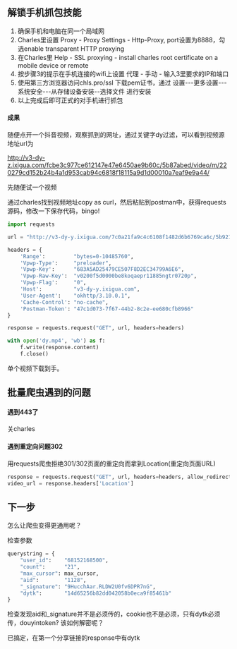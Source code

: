 

## 解锁手机抓包技能

1. 确保手机和电脑在同一个局域网
2. Charles里设置 Proxy - Proxy Settings - Http-Proxy, port设置为8888，勾选enable transparent HTTP proxying
3. 在Charles里 Help - SSL proxying -  install charles root certificate on a mobile device or remote
4. 按步骤3的提示在手机连接的wifi上设置   代理 - 手动 - 输入3里要求的IP和端口
5. 使用第三方浏览器访问chls.pro/ssl 下载pem证书，通过 设置---更多设置---系统安全---从存储设备安装--选择文件 进行安装
6. 以上完成后即可正式的对手机进行抓包



#### 成果

随便点开一个抖音视频，观察抓到的网址，通过关键字dy过滤，可以看到视频源地址url为

http://v3-dy-z.ixigua.com/fcbe3c977ce612147e47e6450ae9b60c/5b87abed/video/m/220279cd152b24b4a1d953cab94c6818f18115a9d1d00010a7eaf9e9a44/



先随便试一个视频

通过charles找到视频地址copy as curl，然后粘贴到postman中，获得requests源码，修改一下保存代码，bingo!

```python
import requests

url = "http://v3-dy-y.ixigua.com/7c0a21fa9c4c6108f1482d6b6769ca6c/5b921c99/video/m/2208175becfbb8a40e48ccf94c58df84eff115b57ab000081cb4d8ed0c5/"

headers = {
    'Range':         "bytes=0-10485760",
    'Vpwp-Type':     "preloader",
    'Vpwp-Key':      "683A5AD25479CE507F8D2EC34799A6E6",
    'Vpwp-Raw-Key':  "v0200f5d0000be8koqaepr11885ngtr0720p",
    'Vpwp-Flag':     "0",
    'Host':          "v3-dy-y.ixigua.com",
    'User-Agent':    "okhttp/3.10.0.1",
    'Cache-Control': "no-cache",
    'Postman-Token': "47c1d073-7f67-44b2-8c2e-ee680cfb8966"
}

response = requests.request("GET", url, headers=headers)

with open('dy.mp4', 'wb') as f:
    f.write(response.content)
    f.close()
```

单个视频下载到手。



## 批量爬虫遇到的问题

#### 遇到443了

关charles

#### 遇到重定向问题302

用requests爬虫拒绝301/302页面的重定向而拿到Location(重定向页面URL)

```python
response = requests.request("GET", url, headers=headers, allow_redirects=False)
video_url = response.headers['Location']
```



## 下一步

怎么让爬虫变得更通用呢？

检查参数 

```python
querystring = {
    "user_id":    "68152168500",
    "count":      "21",
    "max_cursor": max_cursor,
    "aid":        "1128",
    "_signature": "9HucchAar.RLDW2U0fv6DPR7nG",
    "dytk":       "14d65256b82dd042058b0eca9f85461b"
}
```

检查发现aid和_signature并不是必须传的，cookie也不是必须，只有dytk必须传，douyintoken? 该如何解密呢？

已搞定，在第一个分享链接的response中有dytk